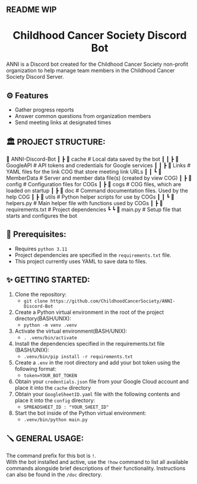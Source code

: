 ## README WIP
<h1 align="center">
  Childhood Cancer Society Discord Bot
</h1>

ANNI is a Discord bot created for the Childhood Cancer Society non-profit organization to help manage team members in the Childhood Cancer Society Discord Server.

## ⚙ Features

* Gather progress reports
* Answer common questions from organization members
* Send meeting links at designated times

## 🏛️ PROJECT STRUCTURE:
📂 ANNI-Discord-Bot
┃ ┣ 📂 cache            # Local data saved by the bot
┃ ┃ ┣ 📂 GoogleAPI         # API tokens and credentials for Google services
┃ ┃ ┣ 📂 Links             # YAML files for the link COG that store meeting link URLs
┃ ┃ ┗ 📂 MemberData        # Server and member data file(s) (created by view COG)
┃ ┣ 📂 config           # Configuration files for COGs
┃ ┣ 📂 cogs             # COG files, which are loaded on startup
┃ ┣ 📂 doc              # Command documentation files. Used by the help COG
┃ ┣ 📂 utils            # Python helper scripts for use by COGs
┃ ┃ ┗ 📙 helpers.py        # Main helper file with functions used by COGs
┃ ┣ 📄 requirements.txt # Project dependencies
┗ ┗ 📙 main.py          # Setup file that starts and configures the bot

## 📝 Prerequisites:
* Requires `python 3.11`
* Project dependencies are specified in the `requirements.txt` file. 
* This project currently uses YAML to save data to files.

## ✨ GETTING STARTED:
1. Clone the repository:
   - `git clone https://github.com/ChildhoodCancerSociety/ANNI-Discord-Bot`
2. Create a Python virtual environment in the root of the project directory(BASH/UNIX):
   - `python -m venv .venv`
3. Activate the virtual environment(BASH/UNIX):
   - `. .venv/bin/activate`
4. Install the dependencies specified in the requirements.txt file (BASH/UNIX):
   - `.venv/bin/pip install -r requirements.txt`
5. Create a `.env` in the root directory and add your bot token using the following format:
   - `token=YOUR_BOT_TOKEN`
6. Obtain your `credentials.json` file from your Google Cloud account and place it into the `cache` directory
7. Obtain your `GoogleSheetID.yaml` file with the following contents and place it into the `config` directory:
   - `SPREADSHEET_ID : "YOUR_SHEET_ID"`
8. Start the bot inside of the Python virtual environment:
   - `.venv/bin/python main.py`

## 🪛 GENERAL USAGE:
The command prefix for this bot is `!`.  
With the bot installed and active, use the `!how` command to list all available commands alongside brief descriptions of their functionality. Instructions can also be found in the `/doc` directory.